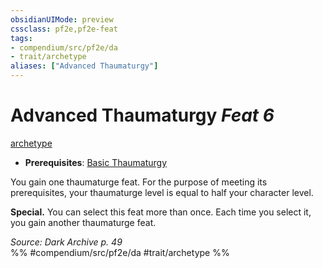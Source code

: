 ```yaml
---
obsidianUIMode: preview
cssclass: pf2e,pf2e-feat
tags:
- compendium/src/pf2e/da
- trait/archetype
aliases: ["Advanced Thaumaturgy"]
---
```

# Advanced Thaumaturgy  *Feat 6*  
[archetype](rules/traits/archetype.md)  

- **Prerequisites**: [Basic Thaumaturgy](compendium/feats/basic-thaumaturgy-da.md)

You gain one thaumaturge feat. For the purpose of meeting its prerequisites, your thaumaturge level is equal to half your character level.

**Special.** You can select this feat more than once. Each time you select it, you gain another thaumaturge feat.

*Source: Dark Archive p. 49*  
%% #compendium/src/pf2e/da #trait/archetype %%